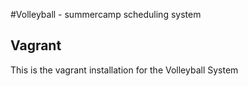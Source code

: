 #Volleyball - summercamp scheduling system
## Vagrant
This is the vagrant installation for the Volleyball System
